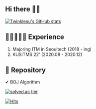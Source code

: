 ## Hi there 👋🏻

[![Twinklesu's GitHub stats](https://github-readme-stats.vercel.app/api?username=twinklesu&bg_color=30,e96443,904e95&title_color=fff&text_color=fff)](https://github.com/anuraghazra/github-readme-stats)


## 🐥👩🏻‍💻🐥 Experience
1. Majoring ITM in Seoultech (2018 - ing)
2. KUSITMS 22' (2020.08 - 2020.12)

## 💾 Repository
✔ BOJ Algorithm

[![solved.ac tier](http://mazassumnida.wtf/api/generate_badge?boj=twinklesu14)](https://solved.ac/twinklesu14)





[![Hits](https://hits.seeyoufarm.com/api/count/incr/badge.svg?url=https%3A%2F%2Fgithub.com%2Ftwinklesu&count_bg=%23FF6B74&title_bg=%23000000&icon=&icon_color=%23E7E7E7&title=hits&edge_flat=false)](https://hits.seeyoufarm.com)
